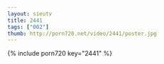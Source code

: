 ```yaml
--- 
layout: sieutv
title: 2441
tags: ["002"]
thumb: http://porn720.net/video/2441/poster.jpg
---
```

{% include porn720 key="2441" %} 
